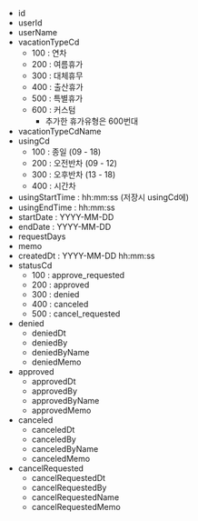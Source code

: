 - id
- userId
- userName
- vacationTypeCd
	- 100 : 연차
	- 200 : 여름휴가
	- 300 : 대체휴무
	- 400 : 출산휴가
	- 500 : 특별휴가
	- 600 : 커스텀
		- 추가한 휴가유형은 600번대
- vacationTypeCdName
- usingCd
	- 100 : 종일 (09 - 18)
	- 200 : 오전반차 (09 - 12)
	- 300 : 오후반차 (13 - 18)
	- 400 : 시간차
- usingStartTime : hh:mm:ss (저장시 usingCd에)
- usingEndTime : hh:mm:ss
- startDate : YYYY-MM-DD 
- endDate : YYYY-MM-DD
- requestDays
- memo
- createdDt : YYYY-MM-DD hh:mm:ss
- statusCd
	- 100 : approve_requested
	- 200 : approved
	- 300 : denied
	- 400 : canceled
	- 500 : cancel_requested
- denied
	- deniedDt
	- deniedBy
	- deniedByName
	- deniedMemo
- approved
	- approvedDt
	- approvedBy
	- approvedByName
	- approvedMemo
- canceled
	- canceledDt
	- canceledBy
	- canceledByName
	- canceledMemo
- cancelRequested
	- cancelRequestedDt
	- cancelRequestedBy
	- cancelRequestedName
	- cancelRequestedMemo